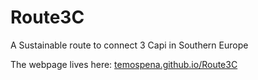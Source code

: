 # Route3C
 A Sustainable route to connect 3 Capi in Southern Europe

The webpage lives here: [temospena.github.io/Route3C](https://temospena.github.io/Route3C/)
